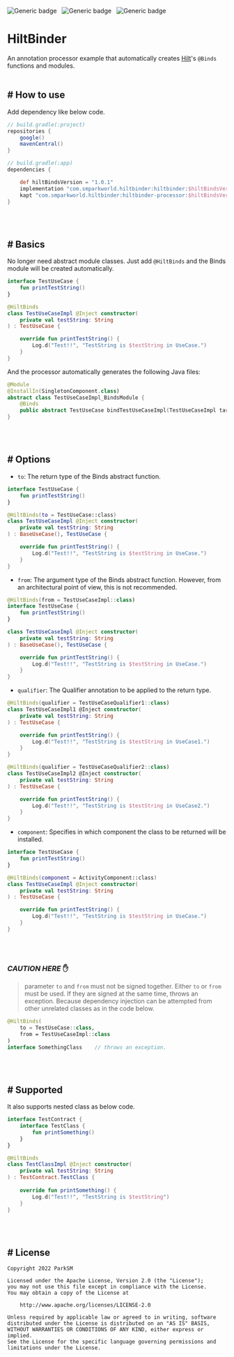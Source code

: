 ![Generic badge](https://img.shields.io/badge/Platform-Android-green.svg)&nbsp;&nbsp;
![Generic badge](https://img.shields.io/badge/Repository-MavenCentral-blue.svg)&nbsp;&nbsp;
![Generic badge](https://img.shields.io/badge/Version-v1.0.1-red.svg)&nbsp;

# HiltBinder
An annotation processor example that automatically creates [Hilt](https://developer.android.com/training/dependency-injection/hilt-android)'s `@Binds` functions and modules.<br><br>

## # How to use
Add dependency like below code.
```groovy
// build.gradle(:project)
repositories {
    google()
    mavenCentral()
}

// build.gradle(:app)
dependencies {

    def hiltBindsVersion = "1.0.1"
    implementation "com.smparkworld.hiltbinder:hiltbinder:$hiltBindsVersion"
    kapt "com.smparkworld.hiltbinder:hiltbinder-processor:$hiltBindsVersion"
}
```
<br><br>
## # Basics
No longer need abstract module classes. Just add `@HiltBinds` and the Binds module will be created automatically.
```kotlin
interface TestUseCase {
    fun printTestString()
}

@HiltBinds
class TestUseCaseImpl @Inject constructor(
    private val testString: String
) : TestUseCase {

    override fun printTestString() {
        Log.d("Test!!", "TestString is $testString in UseCase.")
    }
}
```

And the processor automatically generates the following Java files:
```kotlin
@Module
@InstallIn(SingletonComponent.class)
abstract class TestUseCaseImpl_BindsModule {
    @Binds
    public abstract TestUseCase bindTestUseCaseImpl(TestUseCaseImpl target);
}

```
<br><br>
## # Options
- `to`: The return type of the Binds abstract function.
```kotlin
interface TestUseCase {
    fun printTestString()
}

@HiltBinds(to = TestUseCase::class)
class TestUseCaseImpl @Inject constructor(
    private val testString: String
) : BaseUseCase(), TestUseCase {

    override fun printTestString() {
        Log.d("Test!!", "TestString is $testString in UseCase.")
    }
}
```

- `from`: The argument type of the Binds abstract function. However, from an architectural point of view, this is not recommended.
```kotlin
@HiltBinds(from = TestUseCaseImpl::class)
interface TestUseCase {
    fun printTestString()
}

class TestUseCaseImpl @Inject constructor(
    private val testString: String
) : BaseUseCase(), TestUseCase {

    override fun printTestString() {
        Log.d("Test!!", "TestString is $testString in UseCase.")
    }
}
```

- `qualifier`: The Qualifier annotation to be applied to the return type.
```kotlin
@HiltBinds(qualifier = TestUseCaseQualifier1::class)
class TestUseCaseImpl1 @Inject constructor(
    private val testString: String
) : TestUseCase {

    override fun printTestString() {
        Log.d("Test!!", "TestString is $testString in UseCase1.")
    }
}

@HiltBinds(qualifier = TestUseCaseQualifier2::class)
class TestUseCaseImpl2 @Inject constructor(
    private val testString: String
) : TestUseCase {

    override fun printTestString() {
        Log.d("Test!!", "TestString is $testString in UseCase2.")
    }
}
```

- `component`: Specifies in which component the class to be returned will be installed.
```kotlin
interface TestUseCase {
    fun printTestString()
}

@HiltBinds(component = ActivityComponent::class)
class TestUseCaseImpl @Inject constructor(
    private val testString: String
) : TestUseCase {

    override fun printTestString() {
        Log.d("Test!!", "TestString is $testString in UseCase.")
    }
}
```
<br><br>
### *CAUTION HERE* ✋<br>
> parameter `to` and `from` must not be signed together. Either `to` or `from` must be used. If they are signed at the same time, throws an exception. Because dependency injection can be attempted from other unrelated classes as in the code below.
```kotlin
@HiltBinds(
    to = TestUseCase::class,
    from = TestUseCaseImpl::class
)
interface SomethingClass    // throws an exception.
```
<br><br>
## # Supported
It also supports nested class as below code.
```kotlin
interface TestContract {
    interface TestClass {
        fun printSomething()
    }
}

@HiltBinds
class TestClassImpl @Inject constructor(
    private val testString: String
) : TestContract.TestClass {
    
    override fun printSomething() {
        Log.d("Test!!", "TestString is $testString")
    }
}
```
<br><br>
## # License
```
Copyright 2022 ParkSM

Licensed under the Apache License, Version 2.0 (the "License");
you may not use this file except in compliance with the License.
You may obtain a copy of the License at

    http://www.apache.org/licenses/LICENSE-2.0

Unless required by applicable law or agreed to in writing, software
distributed under the License is distributed on an "AS IS" BASIS,
WITHOUT WARRANTIES OR CONDITIONS OF ANY KIND, either express or implied.
See the License for the specific language governing permissions and
limitations under the License.
```

